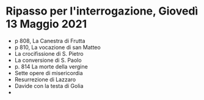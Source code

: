 # Ripasso per l'interrogazione, Giovedì 13 Maggio 2021
* p 808, La Canestra di Frutta
* p 810, La vocazione di san Matteo
* La crocifissione di S. Pietro
* La conversione di S. Paolo
* p. 814 La morte della vergine
* Sette opere di misericordia
* Resurrezione di Lazzaro
* Davide con la testa di Golia
* 
<!--stackedit_data:
eyJoaXN0b3J5IjpbLTU3NTA3NjYyMl19
-->
